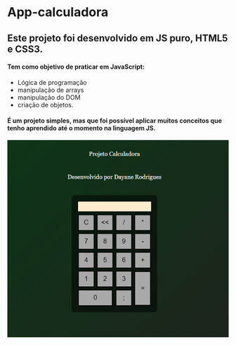 # App-calculadora
## Este projeto foi desenvolvido em JS puro, HTML5 e CSS3.

#### Tem como objetivo de praticar em JavaScript:
  -  Lógica de programação
  - manipulação de arrays
  - manipulação do DOM
  - criação de objetos.

#### É um projeto simples, mas que foi possível aplicar muitos conceitos que tenho aprendido até o momento na linguagem JS.

![](https://github.com/DayaneAlRodrigues/app-calculadora/blob/main/calculadora.PNG)




